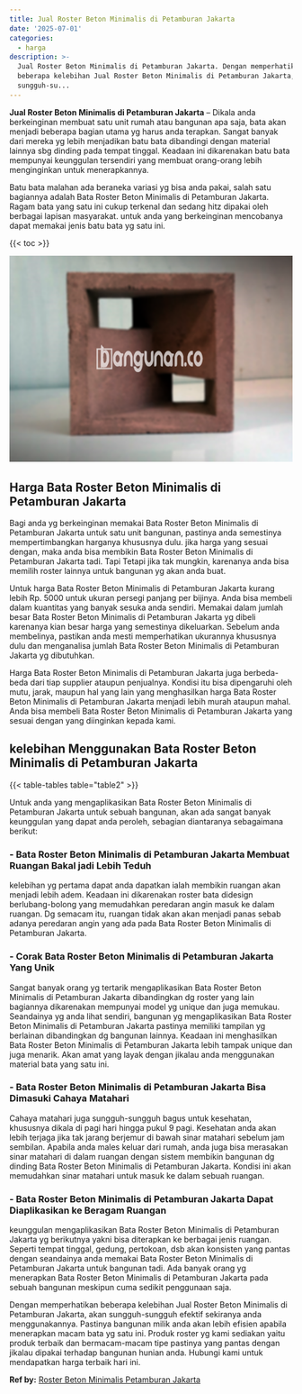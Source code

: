 ```yaml
---
title: Jual Roster Beton Minimalis di Petamburan Jakarta
date: '2025-07-01'
categories:
  - harga
description: >-
  Jual Roster Beton Minimalis di Petamburan Jakarta. Dengan memperhatikan
  beberapa kelebihan Jual Roster Beton Minimalis di Petamburan Jakarta, akan
  sungguh-su...
---
```


**Jual Roster Beton Minimalis di Petamburan Jakarta** – Dikala anda berkeinginan membuat satu unit rumah atau bangunan apa saja, bata akan menjadi beberapa bagian utama yg harus anda terapkan. Sangat banyak dari mereka yg lebih menjadikan batu bata dibandingi dengan material lainnya sbg dinding pada tempat tinggal. Keadaan ini dikarenakan batu bata mempunyai keunggulan tersendiri yang membuat orang-orang lebih menginginkan untuk menerapkannya.

Batu bata malahan ada beraneka variasi yg bisa anda pakai, salah satu bagiannya adalah Bata Roster Beton Minimalis di Petamburan Jakarta. Ragam bata yang satu ini cukup terkenal dan sedang hitz dipakai oleh berbagai lapisan masyarakat. untuk anda yang berkeinginan mencobanya dapat memakai jenis batu bata yg satu ini.

{{< toc >}}

![Jual Roster Beton Minimalis di Petamburan Jakarta](/images/bata-roster-minimalis-31.png)

## Harga Bata Roster Beton Minimalis di Petamburan Jakarta

Bagi anda yg berkeinginan memakai Bata Roster Beton Minimalis di Petamburan Jakarta untuk satu unit bangunan, pastinya anda semestinya mempertimbangkan harganya khususnya dulu. jika harga yang sesuai dengan, maka anda bisa membikin Bata Roster Beton Minimalis di Petamburan Jakarta tadi. Tapi Tetapi jika tak mungkin, karenanya anda bisa memilih roster lainnya untuk bangunan yg akan anda buat.

Untuk harga Bata Roster Beton Minimalis di Petamburan Jakarta kurang lebih Rp. 5000 untuk ukuran persegi panjang per bijinya. Anda bisa membeli dalam kuantitas yang banyak sesuka anda sendiri. Memakai dalam jumlah besar Bata Roster Beton Minimalis di Petamburan Jakarta yg dibeli karenanya kian besar harga yang semestinya dikeluarkan. Sebelum anda membelinya, pastikan anda mesti memperhatikan ukurannya khususnya dulu dan menganalisa jumlah Bata Roster Beton Minimalis di Petamburan Jakarta yg dibutuhkan.

Harga Bata Roster Beton Minimalis di Petamburan Jakarta juga berbeda-beda dari tiap supplier ataupun penjualnya. Kondisi itu bisa dipengaruhi oleh mutu, jarak, maupun hal yang lain yang menghasilkan harga Bata Roster Beton Minimalis di Petamburan Jakarta menjadi lebih murah ataupun mahal. Anda bisa membeli Bata Roster Beton Minimalis di Petamburan Jakarta yang sesuai dengan yang diinginkan kepada kami.

## kelebihan Menggunakan Bata Roster Beton Minimalis di Petamburan Jakarta

{{< table-tables table="table2" >}}

Untuk anda yang mengaplikasikan Bata Roster Beton Minimalis di Petamburan Jakarta untuk sebuah bangunan, akan ada sangat banyak keunggulan yang dapat anda peroleh, sebagian diantaranya sebagaimana berikut:

### \- Bata Roster Beton Minimalis di Petamburan Jakarta Membuat Ruangan Bakal jadi Lebih Teduh

kelebihan yg pertama dapat anda dapatkan ialah membikin ruangan akan menjadi lebih adem. Keadaan ini dikarenakan roster bata didesign berlubang-bolong yang memudahkan peredaran angin masuk ke dalam ruangan. Dg semacam itu, ruangan tidak akan akan menjadi panas sebab adanya peredaran angin yang ada pada Bata Roster Beton Minimalis di Petamburan Jakarta.

### \- Corak Bata Roster Beton Minimalis di Petamburan Jakarta Yang Unik

Sangat banyak orang yg tertarik mengaplikasikan Bata Roster Beton Minimalis di Petamburan Jakarta dibandingkan dg roster yang lain bagiannya dikarenakan mempunyai model yg unique dan juga memukau. Seandainya yg anda lihat sendiri, bangunan yg mengaplikasikan Bata Roster Beton Minimalis di Petamburan Jakarta pastinya memiliki tampilan yg berlainan dibandingkan dg bangunan lainnya. Keadaan ini menghasilkan Bata Roster Beton Minimalis di Petamburan Jakarta lebih tampak unique dan juga menarik. Akan amat yang layak dengan jikalau anda menggunakan material bata yang satu ini.

### \- Bata Roster Beton Minimalis di Petamburan Jakarta Bisa Dimasuki Cahaya Matahari

Cahaya matahari juga sungguh-sungguh bagus untuk kesehatan, khususnya dikala di pagi hari hingga pukul 9 pagi. Kesehatan anda akan lebih terjaga jika tak jarang berjemur di bawah sinar matahari sebelum jam sembilan. Apabila anda males keluar dari rumah, anda juga bisa merasakan sinar matahari di dalam ruangan dengan sistem membikin bangunan dg dinding Bata Roster Beton Minimalis di Petamburan Jakarta. Kondisi ini akan memudahkan sinar matahari untuk masuk ke dalam sebuah ruangan.

### \- Bata Roster Beton Minimalis di Petamburan Jakarta Dapat Diaplikasikan ke Beragam Ruangan

keunggulan mengaplikasikan Bata Roster Beton Minimalis di Petamburan Jakarta yg berikutnya yakni bisa diterapkan ke berbagai jenis ruangan. Seperti tempat tinggal, gedung, pertokoan, dsb akan konsisten yang pantas dengan seandainya anda memakai Bata Roster Beton Minimalis di Petamburan Jakarta untuk bangunan tadi. Ada banyak orang yg menerapkan Bata Roster Beton Minimalis di Petamburan Jakarta pada sebuah bangunan meskipun cuma sedikit penggunaan saja.

Dengan memperhatikan beberapa kelebihan Jual Roster Beton Minimalis di Petamburan Jakarta, akan sungguh-sungguh efektif sekiranya anda menggunakannya. Pastinya bangunan milik anda akan lebih efisien apabila menerapkan macam bata yg satu ini. Produk roster yg kami sediakan yaitu produk terbaik dan bermacam-macam tipe pastinya yang pantas dengan jikalau dipakai terhadap bangunan hunian anda. Hubungi kami untuk mendapatkan harga terbaik hari ini.

**Ref by:** [Roster Beton Minimalis Petamburan Jakarta](https://id.wikipedia.org/wiki/Roster)
